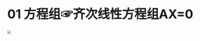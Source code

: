 # 01 方程组☞齐次线性方程组AX=0

<img src="https://cvp.oss-cn-shanghai.aliyuncs.com/picgo/202403092200441.png" style="zoom:50%;" />